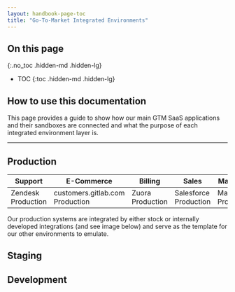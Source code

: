```yaml
---
layout: handbook-page-toc
title: "Go-To-Market Integrated Environments"
---
```

## On this page
{:.no_toc .hidden-md .hidden-lg}

- TOC
{:toc .hidden-md .hidden-lg}

## How to use this documentation

This page provides a guide to show how our main GTM SaaS applications and their sandboxes are connected and what the purpose of each integrated environment layer is.

---

## Production

| Support            | E-Commerce                      | Billing          | Sales                 | Marketing          |
|--------------------|---------------------------------|------------------|-----------------------|--------------------|
| Zendesk Production | customers.gitlab.com Production | Zuora Production | Salesforce Production | Marketo Production |

Our production systems are integrated by either stock or internally developed integrations (and see image below) and serve as the template for our other environments to emulate.



## Staging



## Development
